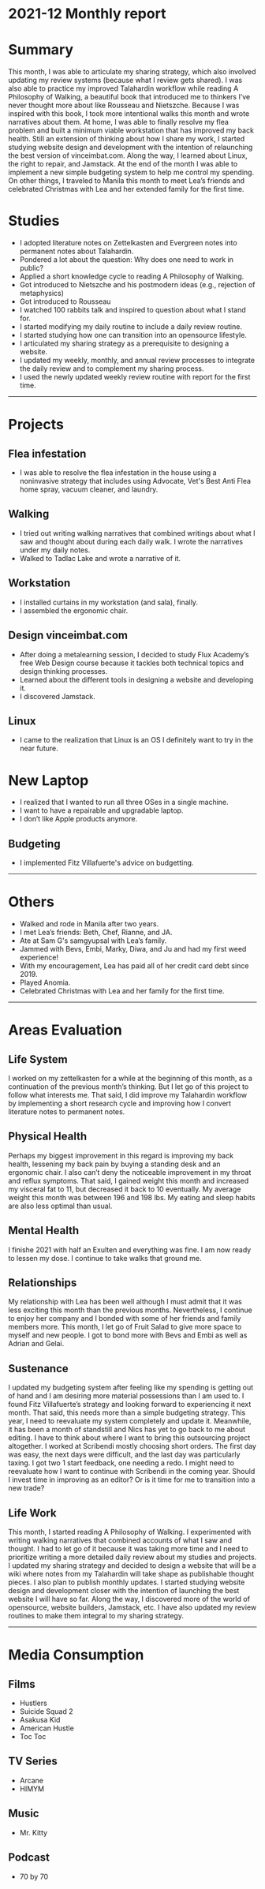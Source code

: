 # 2021-12 Monthly report

# Summary

This month, I was able to articulate my sharing strategy, which also involved updating my review systems (because what I review gets shared). I was also able to practice my improved Talahardin workflow while reading A Philosophy of Walking, a beautiful book that introduced me to thinkers I’ve never thought more about like Rousseau and Nietszche. Because I was inspired with this book, I took more intentional walks this month and wrote narratives about them. At home, I was able to finally resolve my flea problem and built a minimum viable workstation that has improved my back health. Still an extension of thinking about how I share my work, I started studying website design and development with the intention of relaunching the best version of vinceimbat.com. Along the way, I learned about Linux, the right to repair, and Jamstack. At the end of the month I was able to implement a new simple budgeting system to help me control my spending. On other things, I traveled to Manila this month to meet Lea’s friends and celebrated Christmas with Lea and her extended family for the first time.

# Studies

- I adopted literature notes on Zettelkasten and Evergreen notes into permanent notes about Talahardin.
- Pondered a lot about the question: Why does one need to work in public?
- Applied a short knowledge cycle to reading A Philosophy of Walking.
- Got introduced to Nietszche and his postmodern ideas (e.g., rejection of metaphysics)
- Got introduced to Rousseau
- I watched 100 rabbits talk and inspired to question about what I stand for.
- I started modifying my daily routine to include a daily review routine.
- I started studying how one can transition into an opensource lifestyle.
- I articulated my sharing strategy as a prerequisite to designing a website.
- I updated my weekly, monthly, and annual review processes to integrate the daily review and to complement my sharing process.
- I used the newly updated weekly review routine with report for the first time.

---

# Projects

## Flea infestation

- I was able to resolve the flea infestation in the house using a noninvasive strategy that includes using Advocate, Vet's Best Anti Flea home spray, vacuum cleaner, and laundry.

## Walking

- I tried out writing walking narratives that combined writings about what I saw and thought about during each daily walk. I wrote the narratives under my daily notes.
- Walked to Tadlac Lake and wrote a narrative of it.

## Workstation

- I installed curtains in my workstation (and sala), finally.
- I assembled the ergonomic chair.

## Design vinceimbat.com

- After doing a metalearning session, I decided to study Flux Academy’s free Web Design course because it tackles both technical topics and design thinking processes.
- Learned about the different tools in designing a website and developing it.
- I discovered Jamstack.

## Linux

- I came to the realization that Linux is an OS I definitely want to try in the near future.

# New Laptop

- I realized that I wanted to run all three OSes in a single machine.
- I want to have a repairable and upgradable laptop.
- I don’t like Apple products anymore.

## Budgeting

- I implemented Fitz Villafuerte's advice on budgetting.

---

# Others

- Walked and rode in Manila after two years.
- I met Lea’s friends: Beth, Chef, Rianne, and JA.
- Ate at Sam G's samgyupsal with Lea’s family.
- Jammed with Bevs, Embi, Marky, Diwa, and Ju and had my first weed experience!
- With my encouragement, Lea has paid all of her credit card debt since 2019.
- Played Anomia.
- Celebrated Christmas with Lea and her family for the first time.

---

# Areas Evaluation

## Life System

I worked on my zettelkasten for a while at the beginning of this month, as a continuation of the previous month’s thinking. But I let go of this project to follow what interests me. That said, I did improve my Talahardin workflow by implementing a short research cycle and improving how I convert literature notes to permanent notes.

## Physical Health

Perhaps my biggest improvement in this regard is improving my back health, lessening my back pain by buying a standing desk and an ergonomic chair. I also can’t deny the noticeable improvement in my throat and reflux symptoms. That said, I gained weight this month and increased my visceral fat to 11, but decreased it back to 10 eventually. My average weight this month was between 196 and 198 lbs. My eating and sleep habits are also less optimal than usual.

## Mental Health

I finishe 2021 with half an Exulten and everything was fine. I am now ready to lessen my dose. I continue to take walks that ground me.

## Relationships

My relationship with Lea has been well although I must admit that it was less exciting this month than the previous months. Nevertheless, I continue to enjoy her company and I bonded with some of her friends and family members more. This month, I let go of Fruit Salad to give more space to myself and new people. I got to bond more with Bevs and Embi as well as Adrian and Gelai.

## Sustenance

I updated my budgeting system after feeling like my spending is getting out of hand and I am desiring more material possessions than I am used to. I found Fitz Villafuerte’s strategy and looking forward to experiencing it next month. That said, this needs more than a simple budgeting strategy. This year, I need to reevaluate my system completely and update it. Meanwhile, it has been a month of standstill and Nics has yet to go back to me about editing. I have to think about where I want to bring this outsourcing project altogether. I worked at Scribendi mostly choosing short orders. The first day was easy, the next days were difficult, and the last day was particularly taxing. I got two 1 start feedback, one needing a redo. I might need to reevaluate how I want to continue with Scribendi in the coming year. Should I invest time in improving as an editor? Or is it time for me to transition into a new trade?

## Life Work

This month, I started reading A Philosophy of Walking. I experimented with writing walking narratives that combined accounts of what I saw and thought. I had to let go of it because it was taking more time and I need to prioritize writing a more detailed daily review about my studies and projects. I updated my sharing strategy and decided to design a website that will be a wiki where notes from my Talahardin will take shape as publishable thought pieces. I also plan to publish monthly updates. I started studying website design and development closer with the intention of launching the best website I will have so far. Along the way, I discovered more of the world of opensource, website builders, Jamstack, etc. I have also updated my review routines to make them integral to my sharing strategy.

---

# Media Consumption

## Films

- Hustlers
- Suicide Squad 2
- Asakusa Kid
- American Hustle
- Toc Toc

## TV Series

- Arcane
- HIMYM

## Music

- Mr. Kitty

## Podcast

- 70 by 70

